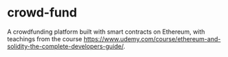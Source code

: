 # crowd-fund
 A crowdfunding platform built with smart contracts on Ethereum, with teachings from the course https://www.udemy.com/course/ethereum-and-solidity-the-complete-developers-guide/.
